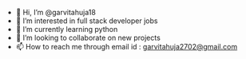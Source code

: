 - 👋 Hi, I’m @garvitahuja18
- 👀 I’m interested in full stack developer jobs 
- 🌱 I’m currently learning python
- 💞️ I’m looking to collaborate on new projects 
- 📫 How to reach me through email id : garvitahuja2702@gmail.com

<!---
garvitahuja18/garvitahuja18 is a ✨ special ✨ repository because its `README.md` (this file) appears on your GitHub profile.
You can click the Preview link to take a look at your changes.
--->
